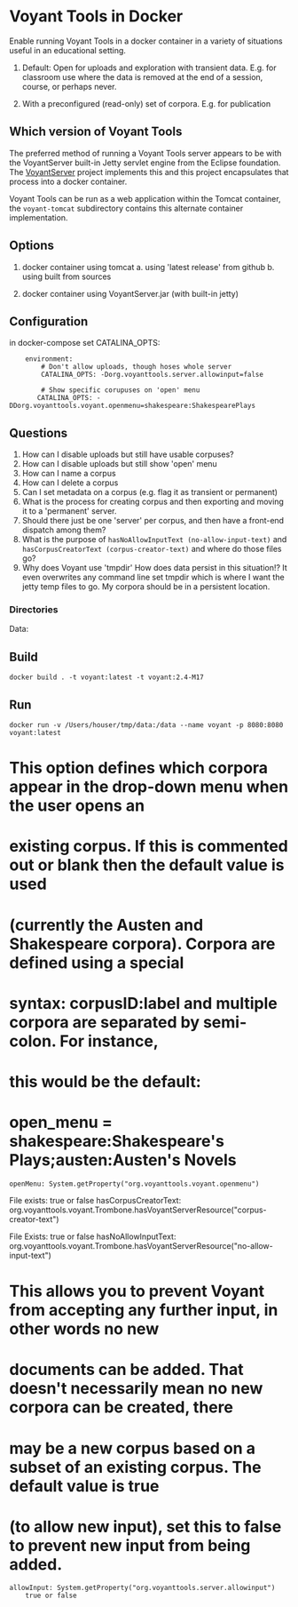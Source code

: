 # Voyant Tools in Docker

Enable running Voyant Tools in a docker container in a variety of situations useful in an educational setting.

1. Default: Open for uploads and exploration with transient data. E.g. for classroom use where the data is removed at the end of a session, course, or perhaps never.

2. With a preconfigured (read-only) set of corpora. E.g. for publication

## Which version of Voyant Tools

The preferred method of running a Voyant Tools server appears to be with the VoyantServer built-in Jetty servlet engine from the Eclipse foundation. The [VoyantServer]() project implements this and this project encapsulates that process into a docker container.

Voyant Tools can be run as a web application within the Tomcat container, the `voyant-tomcat` subdirectory contains this alternate container implementation.

## Options

1. docker container using tomcat
    a.  using 'latest release' from github
    b.  using built from sources

2. docker container using VoyantServer.jar (with built-in jetty)

## Configuration

in docker-compose set CATALINA_OPTS:

```
    environment:
        # Don't allow uploads, though hoses whole server
        CATALINA_OPTS: -Dorg.voyanttools.server.allowinput=false 

        # Show specific corupuses on 'open' menu
       CATALINA_OPTS: -DDorg.voyanttools.voyant.openmenu=shakespeare:ShakespearePlays
```

## Questions

1. How can I disable uploads but still have usable corpuses?
2. How can I disable uploads but still show 'open' menu
3. How can I name a corpus
4. How can I delete a corpus
5. Can I set metadata on a corpus (e.g. flag it as transient or permanent)
6. What is the process for creating corpus and then exporting and moving it to a 'permanent' server.
7. Should there just be one 'server' per corpus, and then have a front-end dispatch among them?
8. What is the purpose of `hasNoAllowInputText (no-allow-input-text)` and `hasCorpusCreatorText (corpus-creator-text)` and where do those files go?
9. Why does Voyant use 'tmpdir' How does data persist in this situation!? It even overwrites any command line set tmpdir which is where I want the jetty temp files to go. My corpora should be in a persistent location.

### Directories

Data: 


## Build

```
docker build . -t voyant:latest -t voyant:2.4-M17
```


## Run

```
docker run -v /Users/houser/tmp/data:/data --name voyant -p 8080:8080 voyant:latest
```


# This option defines which corpora appear in the drop-down menu when the user opens an
# existing corpus. If this is commented out or blank then the default value is used
# (currently the Austen and Shakespeare corpora). Corpora are defined using a special
# syntax: corpusID:label and multiple corpora are separated by semi-colon. For instance,
# this would be the default:
# open_menu = shakespeare:Shakespeare's Plays;austen:Austen's Novels

    openMenu: System.getProperty("org.voyanttools.voyant.openmenu")

File exists: true or false
hasCorpusCreatorText: org.voyanttools.voyant.Trombone.hasVoyantServerResource("corpus-creator-text")

File Exists: true or false
hasNoAllowInputText: org.voyanttools.voyant.Trombone.hasVoyantServerResource("no-allow-input-text") 


# This allows you to prevent Voyant from accepting any further input, in other words no new
# documents can be added. That doesn't necessarily mean no new corpora can be created, there
# may be a new corpus based on a subset of an existing corpus. The default value is true
# (to allow new input), set this to false to prevent new input from being added.

    allowInput: System.getProperty("org.voyanttools.server.allowinput")
        true or false
